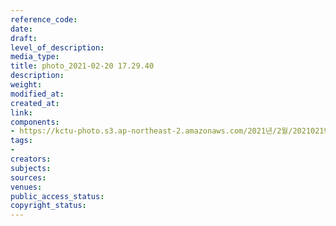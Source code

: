 ```yaml
---
reference_code: 
date: 
draft: 
level_of_description: 
media_type: 
title: photo_2021-02-20 17.29.40
description: 
weight: 
modified_at: 
created_at: 
link: 
components:
- https://kctu-photo.s3.ap-northeast-2.amazonaws.com/2021년/2월/20210219_백기완+선생+발인.영결식.하관/곽노충/photo_2021-02-20+17.29.40.jpeg
tags:
- 
creators: 
subjects: 
sources: 
venues: 
public_access_status: 
copyright_status: 
---
```

